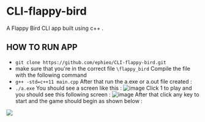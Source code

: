 # CLI-flappy-bird
A Flappy Bird CLI app built using c++ .
## HOW TO RUN APP 
- `git clone https://github.com/ephieo/CLI-flappy-bird.git` 
- make sure that you're in the correct file `\flappy_bird`
Compile the file with the following command 
- `g++ -std=c++11 main.cpp`
After that run the a.exe or a.out file created : 
- `./a.exe`
You should see a screen like this :
![image](https://user-images.githubusercontent.com/60614102/124470676-d2b5e880-dd93-11eb-99dd-411cfb429d81.png)
Click 1 to play and you should see this following screen :
![image](https://user-images.githubusercontent.com/60614102/124470743-e8c3a900-dd93-11eb-97e2-777b4082627e.png)
After that click any key to start and the game should begin as shown below : 

![](https://media.giphy.com/media/yWO5zqrqKqpp9kaOhN/giphy.gif)
